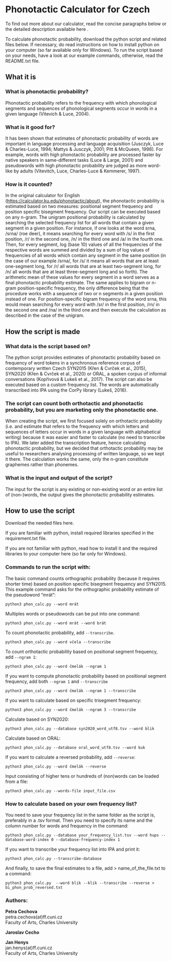 # Phonotactic Calculator for Czech

To find out more about our calculator, read the concise paragraphs below or the detailed description available here <to be added>.

To calculate phonotactic probability, download the python script and related files below. If necessary, do read instructions on how to install python on your computer (so far available only for Windows). 
To run the script based on your needs, have a look at our example commands, otherwise, read the README.txt file.


## What it is 

### What is phonotactic probability?
Phonotactic probability refers to the frequency with which phonological segments and sequences of phonological segments occur in words in a given language (Vitevich &
Luce, 2004).

### What is it good for?
It has been shown that estimates of phonotactic probability of words are important
in language processing and language acquisition (Jusczyk, Luce & Charles-Luce,
1994; Mattys & Jusczyk, 2001; Pitt & McQueen, 1998). For example, words with high
phonotactic probability are processed faster by native speakers in same-different
tasks (Luce & Large, 2001) and pseudowords with high phonotactic probability are
judged as more word-like by adults (Vitevitch, Luce, Charles-Luce & Kemmerer, 1997).

### How is it counted?
In the original calculator for English (https://calculator.ku.edu/phonotactic/about), the phonotactic probability is estimated based on two measures: positional segment frequency and position specific bisegment frequency. Our script can be executed based on any n-gram.
The unigram positional probability is calculated by searching the selected frequency list for all words that contain a given segment in a given position. For instance, if one looks at the word srna, /srna/ (roe deer), it means searching for every word with /s/ in the first position, /r/ in the second one, /n/ in the third one and /a/ in the fourth one. Then, for every segment, log (base 10) values of  all the frequencies of the respective words are summed and divided by a sum of log values of frequencies of all words which contain any segment in the same position (in the case of our example /srna/, for /s/ it means all words that are at least one-segment long, for /r/ all words that are at least two-segment long, for /n/ all words that are at least three-segment long and so forth). The arithmetic mean of these values for every segment in a word serves as a final phonotactic probability estimate. The same applies to bigram or n-gram position-specific frequency, the only difference being that the procedure works with a sequence of two or n segments in a given position instead of one. For position-specific bigram frequency of the word srna, this would mean searching for every word with /sr/ in the first position, /rn/ in the second one and /na/ in the third one and then execute the calculation as described in the case of the unigram.

## How the script is made

### What data is the script based on?
The python script provides estimates of phonotactic probability based
on frequency of word tokens in a synchronous reference corpus of contemporary
written Czech SYN2015 (Křen & Cvrček et al., 2015), SYN2020 (Křen & Cvrček et al., 2020) or ORAL, a spoken corpus of informal conversations (Kopřivová & Lukeš et al., 2017). The script can also be executed based on a custom frequency list. The words are automatically transcribed into IPA using the CorPy library (Lukeš, 2016). 

### The script can count both orthotactic and phonotactic probability, but you are marketing only the phonotactic one.
  
When creating the script, we first focused solely on orthotactic probability (i.e. and estimate that refers to the frequency with which letters and sequences of letters occur in words in a given language with alphabetical writing) because it was easier and faster to calculate (no need to transcribe to IPA). We later added the transcription feature, hence calculating phonotactic probability, but we decided that orthotactic probability may be useful to researchers analysing processing of written language, so we kept it there. The calculation works the same, only the n-gram constitute graphemes rather than phonemes.
  
### What is the input and output of the script?
The input for the script is any existing or non-existing word or an entire list of (non-)words, the output gives the phonotactic probability estimates.

## How to use the script

Download the needed files here.

If you are familiar with python, install required libraries specified in the requirement.txt file. 

If you are not familiar with python, read how to install it and the required libraries to your computer here (so far only for Windows). 

### Commands to run the script with:

The basic command counts orthographic probability (because it requires shorter time) based on position specific bisegment frequency and SYN2015. This example command asks for the orthographic probability estimate of the pseudoword “mrát”:
  
```
python3 phon_calc.py --word mrát
```
  
Multiples words or pseudowords can be put into one command:
```
python3 phon_calc.py --word mrát --word brát
```

To count phonotactic probability, add `--transcribe`.
```
python3 phon_calc.py --word včela --transcribe  
```

To count orthotactic probability based on positional segment frequency, add `--ngram 1`:
```
python3 phon_calc.py --word čmelák --ngram 1
```

If you want to compute phonotactic probability based on positional segment frequency, add both `--ngram 1` and `--transcribe`
```
python3 phon_calc.py --word čmelák --ngram 1 --transcribe
```

If you want to calculate based on specific trisegment frequency:
```
python3 phon_calc.py --word čmelák --ngram 3 --transcribe
```

Calculate based on SYN2020:
```
python3 phon_calc.py --database syn2020_word_utf8.tsv --word blik
```
  
Calculate based on ORAL:
```
python3 phon_calc.py --database oral_word_utf8.tsv --word kuk
```

If you want to calculate a reversed probability, add `--reverse`:
```
python3 phon_calc.py --word čmelák --reverse
```

Input consisting of higher tens or hundreds of (non)words can be loaded from a file:
```
python3 phon_calc.py --words-file input_file.csv
```

### How to calculate based on your own frequency list?
You need to save your frequency list in the same folder as the script is, preferably in a .tsv format. Then you need to specify its name and the column number for words and frequency in the command:
```
python3 phon_calc.py --database your_frequency_list.tsv --word hups --database-word-index 0 --database-frequency-index 1
```

If you want to transcribe your frequency list into IPA and print it:
```
python3 phon_calc.py --transcribe-database
```

And finally, to save the final estimates to a file, add > name_of_the_file.txt to a command:
```
python3 phon_calc.py  --word blik --klik --transcribe --reverse > bi_phon_prob_reversed.txt
```

### Authors:

**Petra Cechova**<br/>
petra.cechova(at)ff.cuni.cz<br/>
Faculty of Arts, Charles University

**Jaroslav Cecho**

**Jan Henys**<br/>
jan.henys(at)ff.cuni.cz<br/>
Faculty of Arts, Charles University

